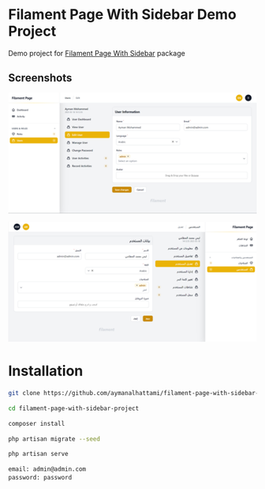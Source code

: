 
# Filament Page With Sidebar Demo Project

Demo project for [Filament Page With Sidebar](https://github.com/aymanalhattami/filament-page-with-sidebar) package

## Screenshots
![AdvancedFilters](public/images/users-view-EN.png)

![AdvancedFilters](public/images/users-view-AR.png)

# Installation
```bash
git clone https://github.com/aymanalhattami/filament-page-with-sidebar-project.git
```

```bash
cd filament-page-with-sidebar-project
```

```bash
composer install
```

```bash
php artisan migrate --seed
```

```bash
php artisan serve
```

```bash
email: admin@admin.com
password: password
```
